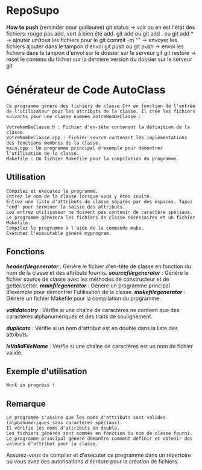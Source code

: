 # RepoSupo

**How to push**
(reminder pour guillaume)
git status -> voir ou en est l'état des fichiers: rouge pas add, vert à bien été add.
git add <nom du fichier> ou git add . ou git add \* -> ajouter un/tous les fichiers pour le git commit -m "<message de commit>" -> envoyer les fichiers ajouter dans le tampon d'envoi
git push ou git push <premiere branche> <deuxieme branche> -> envoi les fichiers dans le tampon d'envoi sur le dossier sur le serveur git
git restore <nom du fichier> -> reset le contenu du fichier sur la derniere version du dossier sur le serveur git

# **Générateur de Code AutoClass**

    Ce programme génère des fichiers de classe C++ en fonction de l'entrée de l'utilisateur pour les attributs de la classe. Il crée les fichiers suivants pour une classe nommée VotreNomDeClasse :

    VotreNomDeClasse.h : Fichier d'en-tête contenant la définition de la classe.
    VotreNomDeClasse.cpp : Fichier source contenant les implémentations des fonctions membres de la classe.
    main.cpp : Un programme principal d'exemple pour démontrer l'utilisation de la classe.
    Makefile : Un fichier Makefile pour la compilation du programme.

## **Utilisation**

    Compilez et exécutez le programme.
    Entrez le nom de la classe lorsque vous y êtes invité.
    Entrez une liste d'attributs de classe séparés par des espaces. Tapez "end" pour terminer la saisie des attributs.
    Les entrez utilisateur ne doivent pas contenir de caractère spéciaux.
    Le programme générera les fichiers de classe nécessaires et un fichier Makefile.
    Compilez le programme à l'aide de la commande make.
    Exécutez l'exécutable généré myprogram.

## **Fonctions**

**_headerfilegenerator_** : Génère le fichier d'en-tête de classe en fonction du nom de la classe et des attributs fournis.
**_sourcefilegenerator_** : Génère le fichier source de classe avec les méthodes de constructeur et de getter/setter.
**_mainfilegenerator_** : Génère un programme principal d'exemple pour démontrer l'utilisation de la classe.
**_makefilegenerator_** : Génère un fichier Makefile pour la compilation du programme.

**_validatentry_** : Vérifie si une chaîne de caractères ne contient que des caractères alphanumériques et des traits de soulignement.

**_duplicate_** : Vérifie si un nom d'attribut est en double dans la liste des attributs.

**_isValidFileName_** : Vérifie si une chaîne de caractères est un nom de fichier valide.

## **Exemple d'utilisation**

    Work in progress !

## **Remarque**

    Le programme s'assure que les noms d'attributs sont valides (alphanumériques sans caractères spéciaux).
    Il vérifie les noms d'attributs en double.
    Les fichiers générés sont nommés en fonction du nom de classe fourni.
    Le programme principal généré démontre comment définir et obtenir des valeurs d'attribut pour la classe.

Assurez-vous de compiler et d'exécuter ce programme dans un répertoire où vous avez des autorisations d'écriture pour la création de fichiers.
